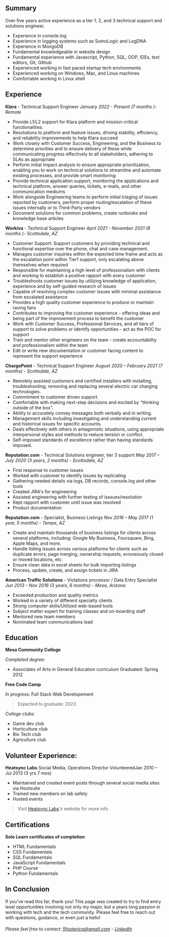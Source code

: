 ## Summary
Over five years active experience as a tier 1, 2, and 3 technical support and solutions engineer.
- Experience in console.log
- Experience in logging systems such as SumoLogic and LogDNA
- Experience in MongoDB
- Fundamental knowledgeable in website design
- Fundamental experience with Javascript, Python, SQL, OOP, IDEs, text editors, Git, Github
- Experienced working in fast paced startup tech environments
- Experienced working on Windows, Mac, and Linux machines
- Comfortable working in Linux shell

## Experience
**Klara** - Technical Support Engineer
_January 2022 - Present (7 months )- Remote_
- Provide L1/L2 support for Klara platform and mission-critical functionalities.
- Resolutions to platform and feature issues, driving stability, efficiency, and reliability improvements to help Klara succeed
- Work closely with Customer Success, Engineering, and the Business to determine priorities and to ensure delivery of these while communicating progress effectively to all stakeholders, adhering to SLAs as appropriate
- Perform initial Impact analysis to ensure appropriate prioritization, enabling you to work on technical solutions to streamline and automate existing processes, and provide smart monitoring
- Provide technical application support, monitoring the applications and technical platform, answer queries, tickets, e-mails, and other communication mediums
- Work alongside Engineering teams to perform initial triaging of issues reported by customers, perform proper routing/escalation of these issues internally or to Third-Party vendors
- Document solutions for common problems, create runbooks and knowledge base articles

**Workiva** - Technical Support Engineer
_April 2021 - November 2021 (8 months )- Scottsdale, AZ_
- Customer Support: Support customers by providing technical and functional expertise over the phone, chat and case management.
- Manages customer inquiries within the expected time frame and acts as the escalation point within Tier1 support, only escalating above themselves when required
- Responsible for maintaining a high level of professionalism with clients and working to establish a positive rapport with every customer
- Troubleshoots customer issues by utilizing knowledge of application, experience and by self-guided research of issues
- Capable of resolving complex customer issues with minimal assistance from escalated assistance
- Provides a high quality customer experience to produce or maintain raving fans
- Contributes to improving the customer experience - offering ideas and being part of the improvement process to benefit the customer
- Work with Customer Success, Professional Services, and all tiers of support to solve problems or identify opportunities - act as the POC for support
- Train and mentor other engineers on the team - create accountability and professionalism within the team
- Edit or write new documentation or customer facing content to represent the support experience

**ChargePoint** - Technical Support Engineer
_August 2020 – February 2021 (7 months) - Scottsdale, AZ_
- Remotely assisted customers and certified installers with installing, troubleshooting, removing and replacing several electric car charging technologies.
- Commitment to customer driven support.
- Comfortable with making next-step decisions and excited by "thinking outside of the box".
- Ability to accurately convey messages both verbally and in writing.
- Management skills including investigating and understanding current and historical issues for specific accounts.
- Deals effectively with others in antagonistic situations, using appropriate interpersonal styles and methods to reduce tension or conflict.
- Self-imposed standards of excellence rather than having standards imposed.

**Reputation.com** - Technical Solutions engineer, tier 3 support
_May 2017 – July 2020 (3 years, 2 months) - Scottsdale, AZ_
- First response to customer issues
- Worked with customer to identify issues by replicating
- Gathering needed details via logs, DB records, console.log and other tools
- Created JIRA's for engineering
- Assisted engineering with further testing of isssues/resolution
- Kept rapport with customer until issue was resolved
- Product documentation

**Reputation.com** - Specialist, Business Listings
_Nov 2016 – May 2017 (1 year, 5 months) - Tempe, AZ_
- Create and maintain thousands of business listings for clients across several platforms, including: Google My Business, Foursquare, Bing, Apple Maps, and more.
- Handle listing issues across various platforms for clients such as duplicate errors, page merging, ownership requests, erroneously closed or moved locations, etc.
- Ensure clean data in excel sheets for bulk importing listings
- Process, update, create, and assign tickets in JIRA

**American Traffic Solutions** - Violations processor / Data Entry Specialist
_Jun 2013 – Nov 2016 (3 years, 6 months) - Mesa, Arizona_
- Exceeded production and quality metrics
- Worked in a variety of different specialty clients
- Strong computer skills/Utilized web-based tools
- Subject matter expert for training classes and on-boarding staff
- Mentored new team members 
- Nominated team communications lead

## Education
**Mesa Community College**

_Completed degree:_
- Associates of Arts in General Education curriculum
Graduated: Spring 2012

**Free Code Camp**

_In progress:_
Full Stack Web Developement
> Expected to graduate: 2023

_College clubs:_
- Game dev club
- Horticulture club 
- Bio Tech club
- Agriculture club

## Volunteer Experience:
**Heatsync Labs**
Social Media, Operations Director
VolunteeredJan 2010 – Jul 2013 (3 yrs 7 mos)
- Maintained and created event posts through several social media sites via Hootsuite
- Trained new members on lab safety
- Hosted events
> Visit [Heatsync Labs](http://www.heatsynclabs.org/)'s website for more info 

## Certifications
**Solo Learn certificates of completion**
- HTML Fundamentals
- CSS Fundamentals
- SQL Fundamentals
- JavaScript Fundamentals 
- PHP Course
- Python Fundamentals


## In Conclusion

If you've read this far, thank you! This page was created to try to find entry level opportunities involving not only my major, but a years long passion in working with tech and the tech community. Please feel free to reach out with questions, guidance, or even just a hello! 
###### Please feel free to contact: 5footerica@gmail.com - [LinkedIn](https://www.linkedin.com/in/ericaweems/)
